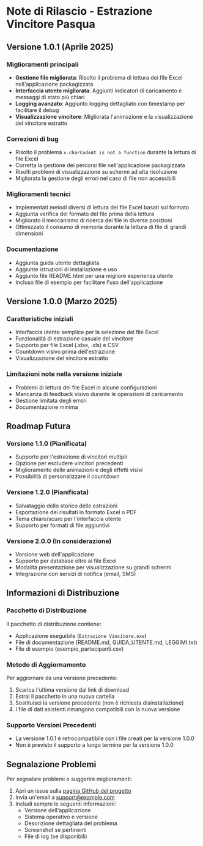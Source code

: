 # Note di Rilascio - Estrazione Vincitore Pasqua

## Versione 1.0.1 (Aprile 2025)

### Miglioramenti principali
- **Gestione file migliorata**: Risolto il problema di lettura dei file Excel nell'applicazione packagizzata
- **Interfaccia utente migliorata**: Aggiunti indicatori di caricamento e messaggi di stato più chiari
- **Logging avanzato**: Aggiunto logging dettagliato con timestamp per facilitare il debug
- **Visualizzazione vincitore**: Migliorata l'animazione e la visualizzazione del vincitore estratto

### Correzioni di bug
- Risolto il problema `x.charCodeAt is not a function` durante la lettura di file Excel
- Corretta la gestione dei percorsi file nell'applicazione packagizzata
- Risolti problemi di visualizzazione su schermi ad alta risoluzione
- Migliorata la gestione degli errori nel caso di file non accessibili

### Miglioramenti tecnici
- Implementati metodi diversi di lettura dei file Excel basati sul formato
- Aggiunta verifica del formato del file prima della lettura
- Migliorato il meccanismo di ricerca dei file in diverse posizioni
- Ottimizzato il consumo di memoria durante la lettura di file di grandi dimensioni

### Documentazione
- Aggiunta guida utente dettagliata
- Aggiunte istruzioni di installazione e uso
- Aggiunto file README.html per una migliore esperienza utente
- Incluso file di esempio per facilitare l'uso dell'applicazione

## Versione 1.0.0 (Marzo 2025)

### Caratteristiche iniziali
- Interfaccia utente semplice per la selezione del file Excel
- Funzionalità di estrazione casuale del vincitore
- Supporto per file Excel (.xlsx, .xls) e CSV
- Countdown visivo prima dell'estrazione
- Visualizzazione del vincitore estratto

### Limitazioni note nella versione iniziale
- Problemi di lettura dei file Excel in alcune configurazioni
- Mancanza di feedback visivo durante le operazioni di caricamento
- Gestione limitata degli errori
- Documentazione minima

## Roadmap Futura

### Versione 1.1.0 (Pianificata)
- Supporto per l'estrazione di vincitori multipli
- Opzione per escludere vincitori precedenti
- Miglioramento delle animazioni e degli effetti visivi
- Possibilità di personalizzare il countdown

### Versione 1.2.0 (Pianificata)
- Salvataggio dello storico delle estrazioni
- Esportazione dei risultati in formato Excel o PDF
- Tema chiaro/scuro per l'interfaccia utente
- Supporto per formati di file aggiuntivi

### Versione 2.0.0 (In considerazione)
- Versione web dell'applicazione
- Supporto per database oltre ai file Excel
- Modalità presentazione per visualizzazione su grandi schermi
- Integrazione con servizi di notifica (email, SMS)

## Informazioni di Distribuzione

### Pacchetto di Distribuzione
Il pacchetto di distribuzione contiene:
- Applicazione eseguibile (`Estrazione Vincitore.exe`)
- File di documentazione (README.md, GUIDA_UTENTE.md, LEGGIMI.txt)
- File di esempio (esempio_partecipanti.csv)

### Metodo di Aggiornamento
Per aggiornare da una versione precedente:
1. Scarica l'ultima versione dal link di download
2. Estrai il pacchetto in una nuova cartella
3. Sostituisci la versione precedente (non è richiesta disinstallazione)
4. I file di dati esistenti rimangono compatibili con la nuova versione

### Supporto Versioni Precedenti
- La versione 1.0.1 è retrocompatibile con i file creati per la versione 1.0.0
- Non è previsto il supporto a lungo termine per la versione 1.0.0

## Segnalazione Problemi

Per segnalare problemi o suggerire miglioramenti:

1. Apri un issue sulla [pagina GitHub del progetto](https://github.com/tuoprofilo/portfolio-tech/issues)
2. Invia un'email a [support@example.com](mailto:support@example.com)
3. Includi sempre le seguenti informazioni:
   - Versione dell'applicazione
   - Sistema operativo e versione
   - Descrizione dettagliata del problema
   - Screenshot se pertinenti
   - File di log (se disponibili)
